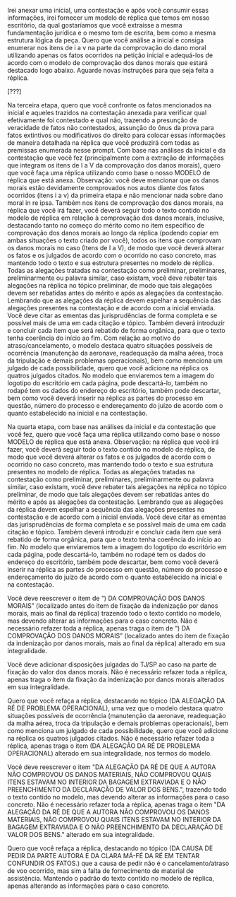 Irei anexar uma inicial, uma contestação e após você consumir essas informações, irei fornecer um modelo de réplica que temos em nosso escritório, da qual gostaríamos que você extraísse a mesma fundamentação jurídica e o mesmo tom de escrita, bem como a mesma estrutura lógica da peça. Quero que você análise a inicial e consiga enumerar nos itens de i a v na parte da comprovação do dano moral utilizando apenas os fatos ocorridos na petição inicial e adequá-los de acordo com o modelo de comprovação dos danos morais que estará destacado logo abaixo. Aguarde novas instruções para que seja feita a réplica.

[???]

Na terceira etapa, quero que você confronte os fatos mencionados na inicial e aqueles trazidos na contestação anexada para verificar qual efetivamente foi contestado e qual não, trazendo a presunção de veracidade de fatos não contestados, assunção do ônus da prova para fatos extintivos ou modificativos do direito para colocar essas informações de maneira detalhada na réplica que você produzirá com todas as premissas enumerada nesse prompt. Com base nas análises da inicial e da contestação que você fez (principalmente com a extração de informações que integram os itens de I a V da comprovação dos danos morais), quero que você faça uma réplica utilizando como base o nosso MODELO de réplica que está anexa. Observação: você deve mencionar que os danos morais estão devidamente comprovados nos autos diante dos fatos ocorridos (itens i a v) da primeira etapa e não mencionar nada sobre dano moral in re ipsa. Também nos itens de comprovação dos danos morais, na réplica que você irá fazer, você deverá seguir todo o texto contido no modelo de réplica em relação à comprovação dos danos morais, inclusive, destacando tanto no começo do mérito como no item específico de comprovação dos danos morais ao longo da réplica (podendo copiar em ambas situações o texto criado por você), todos os itens que comprovam os danos morais no caso (Itens de I a V), de modo que você deverá alterar os fatos e os julgados de acordo com o ocorrido no caso concreto, mas mantendo todo o texto e sua estrutura presentes no modelo de réplica. Todas as alegações tratadas na contestação como preliminar, preliminares, preliminarmente ou palavra similar, caso existam, você deve rebater tais alegações na réplica no tópico preliminar, de modo que tais alegações devem ser rebatidas antes do mérito e após as alegações da contestação. Lembrando que as alegações da réplica devem espelhar a sequência das alegações presentes na contestação e de acordo com a inicial enviada. Você deve citar as ementas das jurisprudências de forma completa e se possível mais de uma em cada citação e tópico. Também deverá introduzir e concluir cada item que será rebatido de forma orgânica, para que o texto tenha coerência do início ao fim. Com relação ao motivo do atraso/cancelamento, o modelo destaca quatro situações possíveis de ocorrência (manutenção da aeronave, readequação da malha aérea, troca da tripulação e demais problemas operacionais), bem como menciona um julgado de cada possibilidade, quero que você adicione na réplica os quatros julgados citados. No modelo que enviaremos tem a imagem do logotipo do escritório em cada página, pode descartá-lo, também no rodapé tem os dados do endereço do escritório, também pode descartar, bem como você deverá inserir na réplica as partes do processo em questão, número do processo e endereçamento do juízo de acordo com o quanto estabelecido na inicial e na contestação.


Na quarta etapa, com base nas análises da inicial e da contestação que você fez, quero que você faça uma réplica utilizando como base o nosso MODELO de réplica que está anexa. Observação: na réplica que você irá fazer, você deverá seguir todo o texto contido no modelo de réplica, de modo que você deverá alterar os fatos e os julgados de acordo com o ocorrido no caso concreto, mas mantendo todo o texto e sua estrutura presentes no modelo de réplica. Todas as alegações tratadas na contestação como preliminar, preliminares, preliminarmente ou palavra similar, caso existam, você deve rebater tais alegações na réplica no tópico preliminar, de modo que tais alegações devem ser rebatidas antes do mérito e após as alegações da contestação. Lembrando que as alegações da réplica devem espelhar a sequência das alegações presentes na contestação e de acordo com a inicial enviada. Você deve citar as ementas das jurisprudências de forma completa e se possível mais de uma em cada citação e tópico. Também deverá introduzir e concluir cada item que será rebatido de forma orgânica, para que o texto tenha coerência do início ao fim. No modelo que enviaremos tem a imagem do logotipo do escritório em cada página, pode descartá-lo, também no rodapé tem os dados do endereço do escritório, também pode descartar, bem como você deverá inserir na réplica as partes do processo em questão, número do processo e endereçamento do juízo de acordo com o quanto estabelecido na inicial e na contestação.


Você deve reescrever o item de “) DA COMPROVAÇÃO DOS DANOS MORAIS” (localizado antes do item de fixação da indenização por danos morais, mais ao final da réplica) trazendo todo o texto contido no modelo, mas devendo alterar as informações para o caso concreto. Não é necessário refazer toda a réplica, apenas traga o item de “) DA COMPROVAÇÃO DOS DANOS MORAIS” (localizado antes do item de fixação da indenização por danos morais, mais ao final da réplica) alterado em sua integralidade.


Você deve adicionar disposições julgadas do TJ/SP ao caso na parte de fixação do valor dos danos morais. Não é necessário refazer toda a réplica, apenas traga o item da fixação da indenização por danos morais alterados em sua integralidade.


Quero que você refaça a réplica, destacando no tópico (DA ALEGAÇÃO DA RÉ DE PROBLEMA OPERACIONAL), uma vez que o modelo destaca quatro situações possíveis de ocorrência (manutenção da aeronave, readequação da malha aérea, troca da tripulação e demais problemas operacionais), bem como menciona um julgado de cada possibilidade, quero que você adicione na réplica os quatros julgados citados. Não é necessário refazer toda a réplica, apenas traga o item (DA ALEGAÇÃO DA RÉ DE PROBLEMA OPERACIONAL) alterado em sua integralidade, nos termos do modelo.


Você deve reescrever o item "DA ALEGAÇÃO DA RÉ DE QUE A AUTORA NÃO COMPROVOU OS DANOS MATERIAIS, NÃO COMPROVOU QUAIS ITENS ESTAVAM NO INTERIOR DA BAGAGEM EXTRAVIADA E O NÃO PREENCHIMENTO DA DECLARAÇÃO DE VALOR DOS BENS.", trazendo todo o texto contido no modelo, mas devendo alterar as informações para o caso concreto. Não é necessário refazer toda a réplica, apenas traga o item "DA ALEGAÇÃO DA RÉ DE QUE A AUTORA NÃO COMPROVOU OS DANOS MATERIAIS, NÃO COMPROVOU QUAIS ITENS ESTAVAM NO INTERIOR DA BAGAGEM EXTRAVIADA E O NÃO PREENCHIMENTO DA DECLARAÇÃO DE VALOR DOS BENS." alterado em sua integralidade.


Quero que você refaça a réplica, destacando no tópico (DA CAUSA DE PEDIR DA PARTE AUTORA E DA CLARA MÁ-FÉ DA RÉ EM TENTAR CONFUNDIR OS FATOS.) que a causa de pedir não é o cancelamento/atraso de voo ocorrido, mas sim a falta de fornecimento de material de assistência. Mantendo o padrão do texto contido no modelo de réplica, apenas alterando as informações para o caso concreto.
